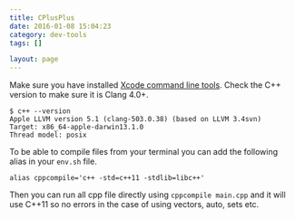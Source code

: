```yaml
---
title: CPlusPlus
date: 2016-01-08 15:04:23
category: dev-tools
tags: []

layout: page
---
```


Make sure you have installed [Xcode command line tools](http://sourabhbajaj.com/mac-setup/Xcode/). Check the C++ version to make sure it is Clang 4.0+.

    $ c++ --version
    Apple LLVM version 5.1 (clang-503.0.38) (based on LLVM 3.4svn)
    Target: x86_64-apple-darwin13.1.0
    Thread model: posix

To be able to compile files from your terminal you can add the following alias in your `env.sh` file.

    alias cppcompile='c++ -std=c++11 -stdlib=libc++'

Then you can run all cpp file directly using `cppcompile main.cpp` and it will use C++11 so no errors in the case of using vectors, auto, sets etc.
